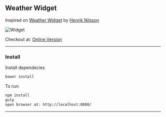 ## Weather Widget
Inspired on [Weather Widget] by [Henrik Nilsson]

![Widget](https://d13yacurqjgara.cloudfront.net/users/22569/screenshots/2140138/weather_100.png)

Checkout at: [Online Version]

---

### Install

Install dependecies

```sh
bower install
```

To run:

```sh
npm install
gulp
open browser at: http://localhost:8080/
```

---

[Weather Widget]: <https://dribbble.com/shots/2140138-Day-010-Weather-Widget>
[Henrik Nilsson]: <https://dribbble.com/SimplyGreat>
[Online Version]: <http://favasconcelos.github.io/weather-widget> 
